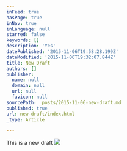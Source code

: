 ```yaml
---
inFeed: true
hasPage: true
inNav: true
inLanguage: null
starred: false
keywords: []
description: 'Yes'
datePublished: '2015-11-06T19:58:28.199Z'
dateModified: '2015-11-06T19:32:07.844Z'
title: New Draft
authors: []
publisher:
  name: null
  domain: null
  url: null
  favicon: null
sourcePath: _posts/2015-11-06-new-draft.md
published: true
url: new-draft/index.html
_type: Article

---
```

This is a new draft
![](https://the-grid-user-content.s3-us-west-2.amazonaws.com/d2f3268c-d5ea-475c-aea6-3d466e5c759a.jpg)